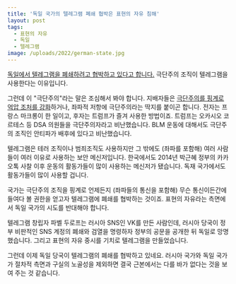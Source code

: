 ```yaml
---
title: '독일 국가의 텔레그램 폐쇄 협박은 표현의 자유 침해'
layout: post
tags: 
  - 표현의 자유
  - 독일
  - 텔레그램
image: /uploads/2022/german-state.jpg
---
```




[독일에서 텔레그램을 폐쇄하려고 협박하고 있다고 합니다.][1] 극단주의 조직이 텔레그램을 사용한다는 이유입니다.

그런데 이 "극단주의"라는 말은 조심해서 봐야 합니다. 지배자들은 [극단주의를 핑계로 억압 조처를 강화][2]하거나, 좌파적 저항에 극단주의라는 딱지를 붙이곤 합니다. 전자는 프랑스 마크롱이 한 일이고, 후자는 트럼프가 즐겨 사용한 방법이죠. 트럼프는 오카시오 코르테스 등 DSA 의원들을 극단주의자라고 비난했습니다. BLM 운동에 대해서도 극단주의 조직인 안티파가 배후에 있다고 비난했습니다.

텔레그램은 테러 조직이나 범죄조직도 사용하지만 그 밖에도 (좌파를 포함해) 여러 사람들이 여러 이유로 사용하는 보안 메신저입니다. 한국에서도 2014년 박근혜 정부의 카카오톡 사찰 이후 운동의 활동가들이 많이 사용하는 메신저가 됐습니다. 독재 국가에서도 활동가들이 많이 사용할 겁니다. 

국가는 극단주의 조직을 핑계로 언제든지 (좌파들의 통신을 포함해) 무슨 통신이든간에 들여다 볼 권한을 얻고자 텔레그램에 폐쇄를 협박하는 것이죠. 표현의 자유라는 측면에서 독일 국가의 시도를 반대해야 합니다.

텔레그램 창립자 파벨 두로프는 러시아 SNS인 VK를 만든 사람인데, 러시아 당국이 정부 비판적인 SNS 계정의 폐쇄와 검열을 명령하자 정부의 공문을 공개한 뒤 독일로 망명했습니다. 그리고 표현의 자유 중시를 기치로 텔레그램을 만들었습니다.

그런데 이제 독일 당국이 텔레그램의 폐쇄를 협박하고 있네요. 러시아 국가와 독일 국가가 절차적 측면과 구실의 노골성을 제외하면 결국 근본에서는 다를 바가 없다는 것을 보여 주는 것 같습니다.

[1]: https://blog.naver.com/tech-plus/222630097047
[2]: https://wspaper.org/article/24547